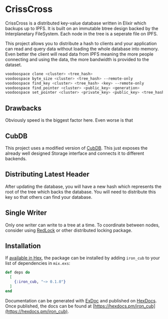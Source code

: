 # CrissCross

CrissCross is a distributed key-value database written in Elixir which backups up to IPFS. It is built on an immutable btree design backed by the Interplanetary FileSystem. Each node in the tree is a seperate file on IPFS.

This project allows you to distribute a hash to clients and your application can read and query data without loading the whole database into memory. Even better the client will read data from IPFS meaning the more people connecting and using the data, the more bandwidth is provided to the dataset.


```bash
voodoospace clone <cluster> <tree_hash>
voodoospace byte_size <cluster> <tree_hash> --remote-only
voodoospace find_key <cluster> <tree_hash> <key> --remote-only
voodoospace find_pointer <cluster> <public_key> <generation>
voodoospace set_pointer <cluster> <private_key> <public_key> <tree_hash>
```

## Drawbacks

Obviously speed is the biggest factor here. Even worse is that 

## CubDB

This project uses a modified version of [CubDB](https://github.com/lucaong/cubdb). This just exposes the already well designed Storage interface and connects it to different backends.

## Distributing Latest Header

After updating the database, you will have a new hash which represents the root of the tree which backs the database. You will need to distribute this key so that others can find your database.

## Single Writer

Only one writer can write to a tree at a time. To coordinate between nodes, consider using [RedLock](https://github.com/lyokato/redlock) or other distributed locking package.


## Installation

If [available in Hex](https://hex.pm/docs/publish), the package can be installed
by adding `iron_cub` to your list of dependencies in `mix.exs`:

```elixir
def deps do
  [
    {:iron_cub, "~> 0.1.0"}
  ]
end
```

Documentation can be generated with [ExDoc](https://github.com/elixir-lang/ex_doc)
and published on [HexDocs](https://hexdocs.pm). Once published, the docs can
be found at [https://hexdocs.pm/iron_cub](https://hexdocs.pm/iron_cub).

